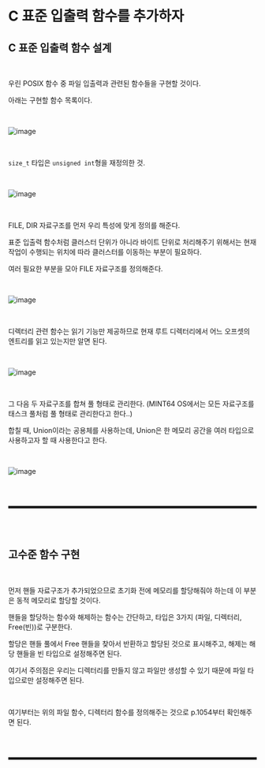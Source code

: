 # C 표준 입출력 함수를 추가하자
## C 표준 입출력 함수 설계

<br>

우린 POSIX 함수 중 파일 입출력과 관련된 함수들을 구현할 것이다.

아래는 구현할 함수 목록이다.

<br>

![image](https://user-images.githubusercontent.com/52172169/204198435-2746902f-9c8b-4ef1-b8dd-a7dbfafc92e6.png)

<br>

```size_t``` 타입은 ```unsigned int```형을 재정의한 것.

<br>

![image](https://user-images.githubusercontent.com/52172169/204198499-bb08009b-d260-47bc-b416-2c3ef58a1743.png)

<br>

FILE, DIR 자료구조를 먼저 우리 특성에 맞게 정의를 해준다.

표준 입출력 함수처럼 클러스터 단위가 아니라 바이트 단위로 처리해주기 위해서는 현재 작업이 수행되는 위치에 따라 클러스터를 이동하는 부분이 필요하다.

여러 필요한 부분을 모아 FILE 자료구조를 정의해준다.

<br>

![image](https://user-images.githubusercontent.com/52172169/204199495-f4d4e96d-b3ae-4c9a-8742-7e2012550ebc.png)

<br>

디렉터리 관련 함수는 읽기 기능만 제공하므로 현재 루트 디렉터리에서 어느 오프셋의 엔트리를 읽고 있는지만 알면 된다.

<br>

![image](https://user-images.githubusercontent.com/52172169/204199731-0bfcd8b1-5d7e-45d0-b527-413c8b0ecbc3.png)

<br>

그 다음 두 자료구조를 합쳐 풀 형태로 관리한다. (MINT64 OS에서는 모든 자료구조를 태스크 풀처럼 풀 형태로 관리한다고 한다..)

합칠 때, Union이라는 공용체를 사용하는데, Union은 한 메모리 공간을 여러 타입으로 사용하고자 할 때 사용한다고 한다.

<br>

![image](https://user-images.githubusercontent.com/52172169/204200640-227b0276-c05c-44f6-bd75-92c2d832ddaa.png)

<br><br>
<hr style="border: 2px solid;">
<br><br>

## 고수준 함수 구현

<br>

먼저 핸들 자료구조가 추가되었으므로 초기화 전에 메모리를 할당해줘야 하는데 이 부분은 동적 메모리로 할당할 것이다.

핸들을 할당하는 함수와 해제하는 함수는 간단하고, 타입은 3가지 (파일, 디렉터리, Free(빈))로 구분한다.

할당은 핸들 풀에서 Free 핸들을 찾아서 반환하고 할당된 것으로 표시해주고, 해제는 해당 핸들을 빈 타입으로 설정해주면 된다.

여기서 주의점은 우리는 디렉터리를 만들지 않고 파일만 생성할 수 있기 때문에 파일 타입으로만 설정해주면 된다.

<br>

여기부터는 위의 파일 함수, 디렉터리 함수를 정의해주는 것으로 p.1054부터 확인해주면 된다.

<br><br>
<hr style="border: 2px solid;">
<br><br>

